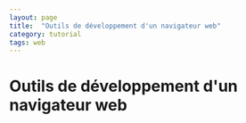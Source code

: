 ```yaml
---
layout: page
title:  "Outils de développement d'un navigateur web"
category: tutorial
tags: web
---
```



# Outils de développement d'un navigateur web



